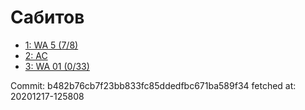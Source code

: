 # Сабитов
- [1: WA 5 (7/8)](1.md)
- [2: AC](2.md)
- [3: WA 01 (0/33)](3.md)

Commit: b482b76cb7f23bb833fc85ddedfbc671ba589f34
 fetched at: 20201217-125808
